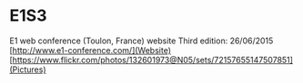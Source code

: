 # E1S3
E1 web conference (Toulon, France) website
Third edition: 26/06/2015
[http://www.e1-conference.com/](Website)
[https://www.flickr.com/photos/132601973@N05/sets/72157655147507851](Pictures)
